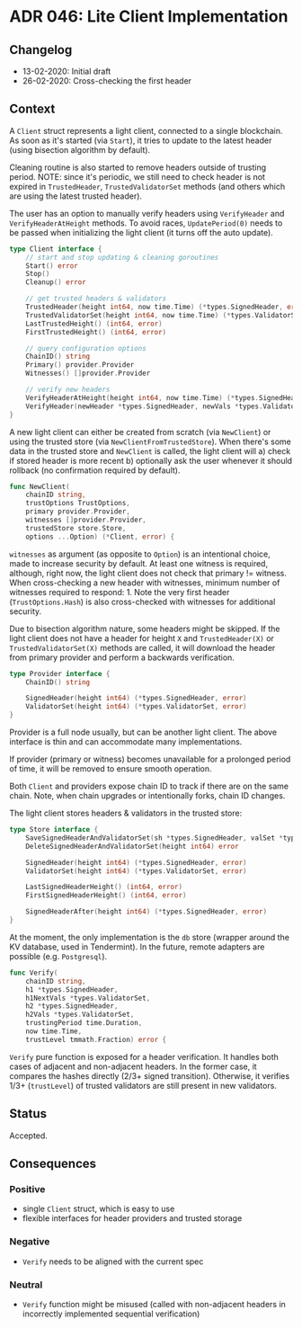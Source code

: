 # ADR 046: Lite Client Implementation

## Changelog
* 13-02-2020: Initial draft
* 26-02-2020: Cross-checking the first header

## Context

A `Client` struct represents a light client, connected to a single blockchain.
As soon as it's started (via `Start`), it tries to update to the latest header
(using bisection algorithm by default).

Cleaning routine is also started to remove headers outside of trusting period.
NOTE: since it's periodic, we still need to check header is not expired in
`TrustedHeader`, `TrustedValidatorSet` methods (and others which are using the
latest trusted header).

The user has an option to manually verify headers using `VerifyHeader` and
`VerifyHeaderAtHeight` methods. To avoid races, `UpdatePeriod(0)` needs to be
passed when initializing the light client (it turns off the auto update).

```go
type Client interface {
	// start and stop updating & cleaning goroutines
	Start() error
	Stop()
	Cleanup() error

	// get trusted headers & validators
	TrustedHeader(height int64, now time.Time) (*types.SignedHeader, error)
	TrustedValidatorSet(height int64, now time.Time) (*types.ValidatorSet, error)
	LastTrustedHeight() (int64, error)
	FirstTrustedHeight() (int64, error)

	// query configuration options
	ChainID() string
	Primary() provider.Provider
	Witnesses() []provider.Provider

	// verify new headers
	VerifyHeaderAtHeight(height int64, now time.Time) (*types.SignedHeader, error)
	VerifyHeader(newHeader *types.SignedHeader, newVals *types.ValidatorSet, now time.Time) error
}
```

A new light client can either be created from scratch (via `NewClient`) or
using the trusted store (via `NewClientFromTrustedStore`). When there's some
data in the trusted store and `NewClient` is called, the light client will a)
check if stored header is more recent b) optionally ask the user whenever it
should rollback (no confirmation required by default).

```go
func NewClient(
	chainID string,
	trustOptions TrustOptions,
	primary provider.Provider,
	witnesses []provider.Provider,
	trustedStore store.Store,
	options ...Option) (*Client, error) {
```

`witnesses` as argument (as opposite to `Option`) is an intentional choice,
made to increase security by default. At least one witness is required,
although, right now, the light client does not check that primary != witness.
When cross-checking a new header with witnesses, minimum number of witnesses
required to respond: 1. Note the very first header (`TrustOptions.Hash`) is
also cross-checked with witnesses for additional security.

Due to bisection algorithm nature, some headers might be skipped. If the light
client does not have a header for height `X` and `TrustedHeader(X)` or
`TrustedValidatorSet(X)` methods are called, it will download the header from
primary provider and perform a backwards verification.

```go
type Provider interface {
	ChainID() string

	SignedHeader(height int64) (*types.SignedHeader, error)
	ValidatorSet(height int64) (*types.ValidatorSet, error)
}
```

Provider is a full node usually, but can be another light client. The above
interface is thin and can accommodate many implementations.

If provider (primary or witness) becomes unavailable for a prolonged period of
time, it will be removed to ensure smooth operation.

Both `Client` and providers expose chain ID to track if there are on the same
chain. Note, when chain upgrades or intentionally forks, chain ID changes.

The light client stores headers & validators in the trusted store:

```go
type Store interface {
	SaveSignedHeaderAndValidatorSet(sh *types.SignedHeader, valSet *types.ValidatorSet) error
	DeleteSignedHeaderAndValidatorSet(height int64) error

	SignedHeader(height int64) (*types.SignedHeader, error)
	ValidatorSet(height int64) (*types.ValidatorSet, error)

	LastSignedHeaderHeight() (int64, error)
	FirstSignedHeaderHeight() (int64, error)

	SignedHeaderAfter(height int64) (*types.SignedHeader, error)
}
```

At the moment, the only implementation is the `db` store (wrapper around the KV
database, used in Tendermint). In the future, remote adapters are possible
(e.g. `Postgresql`).

```go
func Verify(
	chainID string,
	h1 *types.SignedHeader,
	h1NextVals *types.ValidatorSet,
	h2 *types.SignedHeader,
	h2Vals *types.ValidatorSet,
	trustingPeriod time.Duration,
	now time.Time,
	trustLevel tmmath.Fraction) error {
```

`Verify` pure function is exposed for a header verification. It handles both
cases of adjacent and non-adjacent headers. In the former case, it compares the
hashes directly (2/3+ signed transition). Otherwise, it verifies 1/3+
(`trustLevel`) of trusted validators are still present in new validators.

## Status

Accepted.

## Consequences

### Positive

* single `Client` struct, which is easy to use
* flexible interfaces for header providers and trusted storage

### Negative

* `Verify` needs to be aligned with the current spec

### Neutral

* `Verify` function might be misused (called with non-adjacent headers in
  incorrectly implemented sequential verification)

